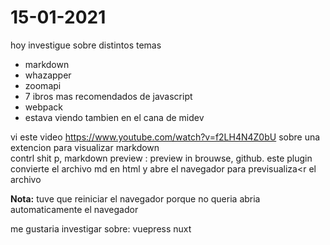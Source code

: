 # 15-01-2021

hoy investigue sobre distintos temas

- markdown
- whazapper
- zoomapi
- 7 ibros mas recomendados de javascript
- webpack
- estava viendo tambien en el cana de midev 

vi este video <https://www.youtube.com/watch?v=f2LH4N4Z0bU> sobre una extencion para visualizar markdown  
contrl shit  p, markdown preview : preview in brouwse, github.
este plugin convierte el archivo md en html y abre el navegador para previsualiza<r el archivo

**Nota:** tuve que reiniciar el navegador porque no queria abria automaticamente el navegador

me gustaria investigar sobre:
vuepress
nuxt

